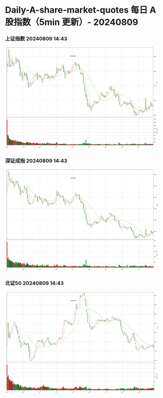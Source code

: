 
# Daily-A-share-market-quotes 每日 A 股指数（5min 更新）- 20240809

### 上证指数 20240809 14:43
![](./fig/2024/8/20240809-sh000001.png)

### 深证成指 20240809 14:43
![](./fig/2024/8/20240809-sz399001.png)

### 北证50 20240809 14:43
![](./fig/2024/8/20240809-bj899050.png)
